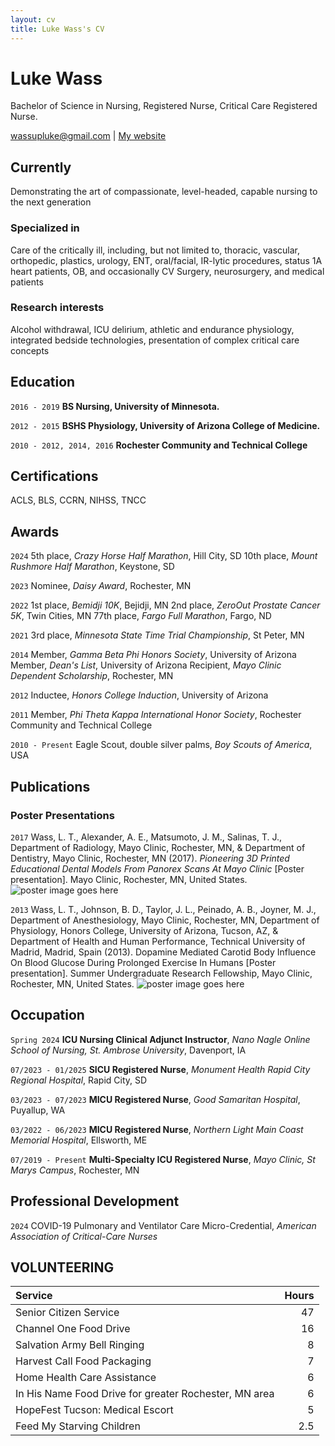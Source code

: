 ```yaml
---
layout: cv
title: Luke Wass's CV
---
```

# Luke Wass
Bachelor of Science in Nursing, Registered Nurse, Critical Care Registered Nurse.

<div id="webaddress">
<a href="mailto:wassupluke@gmail.com">wassupluke@gmail.com</a>
| <a href="http://wassupluke.com">My website</a>
</div>


## Currently

Demonstrating the art of compassionate, level-headed, capable nursing to the next generation

### Specialized in

Care of the critically ill, including, but not limited to, thoracic, vascular, orthopedic, plastics, urology, ENT, oral/facial, IR-lytic procedures, status 1A heart patients, OB, and occasionally CV Surgery, neurosurgery, and medical patients


### Research interests

Alcohol withdrawal, ICU delirium, athletic and endurance physiology, integrated bedside technologies, presentation of complex critical care concepts


## Education

`2016 - 2019`
**BS Nursing, University of Minnesota.**

`2012 - 2015`
**BSHS Physiology, University of Arizona College of Medicine.**

`2010 - 2012, 2014, 2016`
**Rochester Community and Technical College**


## Certifications
ACLS, BLS, CCRN, NIHSS, TNCC


## Awards

`2024`
5th place, *Crazy Horse Half Marathon*, Hill City, SD
10th place, *Mount Rushmore Half Marathon*, Keystone, SD

`2023`
Nominee, *Daisy Award*, Rochester, MN

`2022`
1st place, *Bemidji 10K*, Bejidji, MN
2nd place, *ZeroOut Prostate Cancer 5K*, Twin Cities, MN
77th place, *Fargo Full Marathon*, Fargo, ND

`2021`
3rd place, *Minnesota State Time Trial Championship*, St Peter, MN

`2014`
Member, *Gamma Beta Phi Honors Society*, University of Arizona
Member, *Dean's List*, University of Arizona
Recipient, *Mayo Clinic Dependent Scholarship*, Rochester, MN

`2012`
Inductee, *Honors College Induction*, University of Arizona

`2011`
Member, *Phi Theta Kappa International Honor Society*, Rochester Community and Technical College

`2010 - Present`
Eagle Scout, double silver palms, *Boy Scouts of America*, USA


## Publications

<!-- A list is also available [online](http://scholar.google.co.uk/citations?user=LTOTl0YAAAAJ) -->

### Poster Presentations

`2017`
Wass, L. T., Alexander, A. E., Matsumoto, J. M., Salinas, T. J., Department of Radiology, Mayo Clinic, Rochester, MN, & Department of Dentistry, Mayo Clinic, Rochester, MN (2017). *Pioneering 3D Printed Educational Dental Models From Panorex Scans At Mayo Clinic* [Poster presentation]. Mayo Clinic, Rochester, MN, United States.
![poster image goes here](link)

`2013`
Wass, L. T., Johnson, B. D., Taylor, J. L., Peinado, A. B., Joyner, M. J., Department of Anesthesiology, Mayo Clinic, Rochester, MN, Department of Physiology, Honors College, University of Arizona, Tucson, AZ, & Department of Health and Human Performance, Technical University of Madrid, Madrid, Spain (2013). Dopamine Mediated Carotid Body Influence On Blood Glucose During Prolonged Exercise In Humans [Poster presentation]. Summer Undergraduate Research Fellowship, Mayo Clinic, Rochester, MN, United States.
![poster image goes here](link)

<!-- ### Patents

`2012`
Infinitesimal calculus for solutions to physics problems, [SMBC](http://www.techdirt.com/articles/20121011/09312820678/if-patents-had-been-around-time-newton.shtml) patent 001 -->


## Occupation

`Spring 2024`
**ICU Nursing Clinical Adjunct Instructor**, *Nano Nagle Online School of Nursing, St. Ambrose University*, Davenport, IA

`07/2023 - 01/2025`
**SICU Registered Nurse**, *Monument Health Rapid City Regional Hospital*, Rapid City, SD

`03/2023 - 07/2023`
**MICU Registered Nurse**, *Good Samaritan Hospital*, Puyallup, WA

`03/2022 - 06/2023`
**MICU Registered Nurse**, *Northern Light Main Coast Memorial Hospital*, Ellsworth, ME

`07/2019 - Present`
**Multi-Specialty ICU Registered Nurse**, *Mayo Clinic, St Marys Campus*, Rochester, MN


## Professional Development
`2024`
COVID-19 Pulmonary and Ventilator Care Micro-Credential, *American Association of Critical-Care Nurses*

## VOLUNTEERING
| Service | Hours |
| :-------| ----: |
| Senior Citizen Service | 47 |
| Channel One Food Drive | 16 |
| Salvation Army Bell Ringing	| 8 |
| Harvest Call Food Packaging | 7 |
| Home Health Care Assistance | 6 |
| In His Name Food Drive for greater Rochester, MN area | 6 |
| HopeFest Tucson: Medical Escort | 5 |
| Feed My Starving Children	| 2.5 |


<!-- ### Footer

Last updated: January 2025 -->


